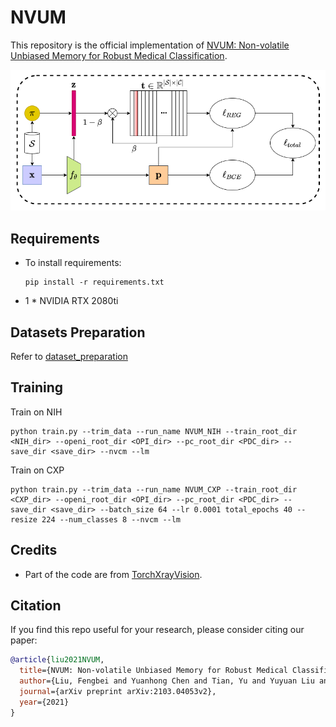 # NVUM

This repository is the official implementation of [NVUM: Non-volatile Unbiased Memory for Robust Medical Classification](https://arxiv.org/abs/2103.04053). 

![Framework](figs/framework.png)

## Requirements

- To install requirements:
  ```setup
  pip install -r requirements.txt
  ```
- 1 * NVIDIA RTX 2080ti
## Datasets Preparation
Refer to [dataset_preparation](dataset_preparation/)
## Training

Train on NIH

```
python train.py --trim_data --run_name NVUM_NIH --train_root_dir <NIH_dir> --openi_root_dir <OPI_dir> --pc_root_dir <PDC_dir> --save_dir <save_dir> --nvcm --lm
```

Train on CXP
```
python train.py --trim_data --run_name NVUM_CXP --train_root_dir <CXP_dir> --openi_root_dir <OPI_dir> --pc_root_dir <PDC_dir> --save_dir <save_dir> --batch_size 64 --lr 0.0001 total_epochs 40 --resize 224 --num_classes 8 --nvcm --lm
```
## Credits
- Part of the code are from [TorchXrayVision](https://github.com/mlmed/torchxrayvision). 
## Citation

If you find this repo useful for your research, please consider citing our paper:

```bibtex
@article{liu2021NVUM,
  title={NVUM: Non-volatile Unbiased Memory for Robust Medical Classification},
  author={Liu, Fengbei and Yuanhong Chen and Tian, Yu and Yuyuan Liu and Chong Wang and Belagiannis, Vasileios and Carneiro, Gustavo},
  journal={arXiv preprint arXiv:2103.04053v2},
  year={2021}
}
```
